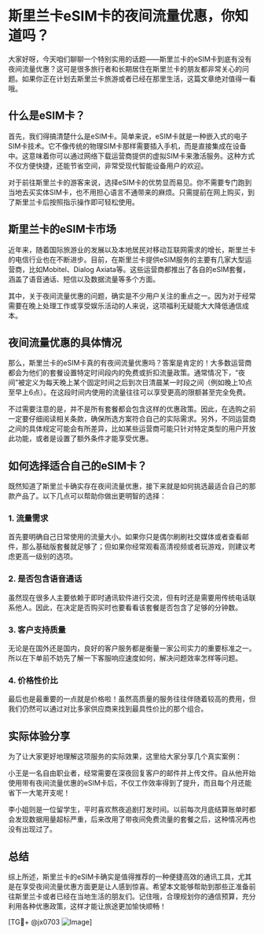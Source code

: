 # 斯里兰卡eSIM卡的夜间流量优惠，你知道吗？

大家好呀，今天咱们聊聊一个特别实用的话题——斯里兰卡的eSIM卡到底有没有夜间流量优惠？这可是很多旅行者和长期居住在斯里兰卡的朋友都非常关心的问题。如果你正在计划去斯里兰卡旅游或者已经在那里生活，这篇文章绝对值得一看哦。

## 什么是eSIM卡？

首先，我们得搞清楚什么是eSIM卡。简单来说，eSIM卡就是一种嵌入式的电子SIM卡技术。它不像传统的物理SIM卡那样需要插入手机，而是直接集成在设备中。这意味着你可以通过网络下载运营商提供的虚拟SIM卡来激活服务。这种方式不仅方便快捷，还能节省空间，非常受现代智能设备用户的欢迎。

对于前往斯里兰卡的游客来说，选择eSIM卡的优势显而易见。你不需要专门跑到当地去买实体SIM卡，也不用担心语言不通带来的麻烦。只需提前在网上购买，到了斯里兰卡后按照指示操作即可轻松使用。

## 斯里兰卡的eSIM卡市场

近年来，随着国际旅游业的发展以及本地居民对移动互联网需求的增长，斯里兰卡的电信行业也在不断进步。目前，在斯里兰卡提供eSIM服务的主要有几家大型运营商，比如Mobitel、Dialog Axiata等。这些运营商都推出了各自的eSIM套餐，涵盖了语音通话、短信以及数据流量等多个方面。

其中，关于夜间流量优惠的问题，确实是不少用户关注的重点之一。因为对于经常需要在晚上处理工作或享受娱乐活动的人来说，这项福利无疑能大大降低通信成本。

## 夜间流量优惠的具体情况

那么，斯里兰卡的eSIM卡真的有夜间流量优惠吗？答案是肯定的！大多数运营商都会为他们的套餐设置特定时间段内的免费或折扣流量政策。通常情况下，“夜间”被定义为每天晚上某个固定时间之后到次日清晨某一时段之间（例如晚上10点至早上6点）。在这段时间内使用的流量往往可以享受更高的限额甚至完全免费。

不过需要注意的是，并不是所有套餐都会包含这样的优惠政策。因此，在选购之前一定要仔细阅读相关条款，确保所选方案符合自己的实际需求。另外，不同运营商之间的具体规定可能会有所差异，比如某些运营商可能只针对特定类型的用户开放此功能，或者是设置了额外条件才能享受优惠。

## 如何选择适合自己的eSIM卡？

既然知道了斯里兰卡确实存在夜间流量优惠，接下来就是如何挑选最适合自己的那款产品了。以下几点可以帮助你做出更明智的选择：

### 1. 流量需求
首先要明确自己日常使用的流量大小。如果你只是偶尔刷刷社交媒体或者查看邮件，那么基础版套餐就足够了；但如果你经常观看高清视频或者玩游戏，则建议考虑更高一级别的选项。

### 2. 是否包含语音通话
虽然现在很多人主要依赖于即时通讯软件进行交流，但有时还是需要用传统电话联系他人。因此，在决定是否购买时也要看看该套餐是否包含了足够的分钟数。

### 3. 客户支持质量
无论是在国外还是国内，良好的客户服务都是衡量一家公司实力的重要标准之一。所以在下单前不妨先了解一下客服响应速度如何，解决问题效率怎样等问题。

### 4. 价格性价比
最后也是最重要的一点就是价格啦！虽然高质量的服务往往伴随着较高的费用，但我们仍然可以通过对比多家供应商来找到最具性价比的那个组合。

## 实际体验分享

为了让大家更好地理解这项服务的实际效果，这里给大家分享几个真实案例：

小王是一名自由职业者，经常需要在深夜回复客户的邮件并上传文件。自从他开始使用带有夜间流量优惠的eSIM卡后，不仅工作效率得到了提升，而且每个月还能省下一大笔开支呢！

李小姐则是一位留学生，平时喜欢熬夜追剧打发时间。以前每次月底结算账单时都会发现数据用量超标严重，后来改用了带夜间免费流量的套餐之后，这种情况再也没有出现过了。

## 总结

综上所述，斯里兰卡的eSIM卡确实是值得推荐的一种便捷高效的通讯工具，尤其是在享受夜间流量优惠方面更是让人感到惊喜。希望本文能够帮助到那些正准备前往斯里兰卡或者已经在当地生活的朋友们。记住哦，合理规划你的通信预算，充分利用各种优惠政策，这样才能让旅途更加愉快顺畅！

[TG💪+ @jx0703 ![Image](https://github.com/user-attachments/assets/dbca1d08-cadb-493c-b0ec-ad6f7a83f270)]